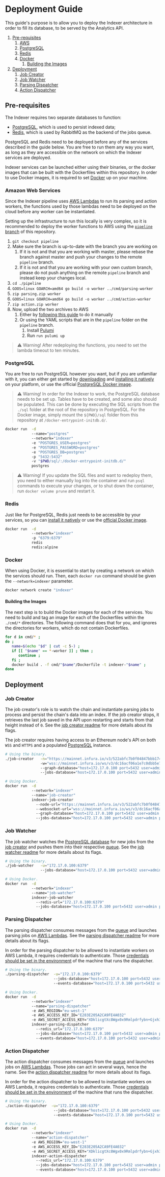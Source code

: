 # Deployment Guide

This guide's purpose is to allow you to deploy the Indexer architecture in order to fill its database, to be served by the Analytics API.

1. [Pre-requisites](#pre-requisites)
   1. [AWS](#amazon-web-services)
   2. [PostgreSQL](#postgresql)
   3. [Redis](#redis)
   4. [Docker](#docker)
      1. [Building the Images](#building-the-images)
3. [Deployment](#deployment)
    1. [Job Creator](#job-creator)
    2. [Job Watcher](#job-watcher)
    3. [Parsing Dispatcher](#parsing-dispatcher)
    4. [Action Dispatcher](#action-dispatcher)

## Pre-requisites

The Indexer requires two separate databases to function:

* [PostgreSQL](#postgresql), which is used to persist indexed data;
* [Redis](#redis), which is used by RabbitMQ as the backend of the jobs queue.

PostgreSQL and Redis need to be deployed before any of the services described in the guide below.
You are free to run them any way you want, as long as they are accessible on the network on which the Indexer services are deployed.

Indexer services can be launched either using their binaries, or the docker images that can be built with the Dockerfiles within this repository.
In order to use Docker images, it is required to set [Docker](https://docs.docker.com/get-docker/) up on your machine.

### Amazon Web Services

Since the Indexer pipeline uses [AWS Lambdas](https://aws.amazon.com/lambda/) to run its parsing and action workers, the functions used by those lambdas need to be deployed on the cloud before any worker can be instantiated.

Setting up the infrastructure to run this locally is very complex, so it is recommended to deploy the worker functions to AWS using the [`pipeline` branch](https://github.com/NFT-com/indexer/tree/pipeline) of this repository.

1. `git checkout pipeline`
2. Make sure the branch is up-to-date with the branch you are working on
   1. If it is not and that you are working with master, please rebase the branch against master and push your changes to the remote `pipeline` branch.
   2. If it is not and that you are working with your own custom branch, please do not push anything on the remote `pipeline` branch and instead keep your changes local.
3. `cd ./pipeline`
4. `GOOS=linux GOARCH=amd64 go build -o worker ../cmd/parsing-worker`
5. `zip parsing.zip worker`
6. `GOOS=linux GOARCH=amd64 go build -o worker ../cmd/action-worker`
7. `zip action.zip worker`
8. Now, upload the two archives to AWS
   1. Either by [following this guide](https://docs.aws.amazon.com/lambda/latest/dg/gettingstarted-package.html) to do it manually
   2. Or using the YAML scripts that are in the `pipeline` folder on the `pipeline` branch.
      1. Install [Pulumi](https://www.pulumi.com/)
      2. Run `run pulumi up`

> ⚠️ Warning! After redeploying the functions, you need to set the lambda timeout to ten minutes.

### PostgreSQL

You are free to run PostgreSQL however you want, but if you are unfamiliar with it, you can either get started by [downloading](https://www.postgresql.org/download/) and [installing it natively](https://www.postgresql.org/docs/current/tutorial-install.html) on your platform, or use the official [PostgreSQL Docker image](https://hub.docker.com/_/postgres).

> ⚠️ Warning! In order for the Indexer to work, the PostgreSQL database needs to be set up.
> Tables have to be created, and some also should be populated.
> This can be done by executing the SQL scripts from the `./sql` folder at the root of the repository in PostgreSQL.
> For the Docker image, simply mount the `${PWD}/sql` folder from this repository at `/docker-entrypoint-initdb.d/`.

```bash
docker run  -d
            --name="postgres"
            --network="indexer"
            -e "POSTGRES_USER=postgres"
            -e "POSTGRES_PASSWORD=postgres"
            -e "POSTGRES_DB=postgres"
            -p "5432:5432"
            -v "$PWD/sql/:/docker-entrypoint-initdb.d/"
            postgres
```

> ⚠️ Warning! If you update the SQL files and want to redeploy them, you need to either manually log into the container and run `psql` commands to execute your changes, or to shut down the container, run `docker volume prune` and restart it.

### Redis

Just like for PostgreSQL, Redis just needs to be accessible by your services, so you can [install it natively](https://redis.io/docs/getting-started/installation/) or use the [official Docker image](https://hub.docker.com/_/redis).

```bash
docker run  -d
            --network="indexer"
            -p "6379:6379"
            redis
            redis:alpine
```

### Docker

When using Docker, it is essential to start by creating a network on which the services should run.
Then, each `docker run` command should be given the `--network=indexer` parameter.

```bash
docker network create "indexer"
```

#### Building the Images

The next step is to build the Docker images for each of the services.
You need to build and tag an image for each of the Dockerfiles within the `./cmd/*` directories.
The following command does that for you, and ignores the directories for workers, which do not contain Dockerfiles.

```bash
for d in cmd/* ;
do ;
   name=$(echo "$d" | cut -c 5-) ;
   if [[ "$name" == *-worker ]] ; then ;
      continue ;
   fi ;
   docker build . -f cmd/"$name"/Dockerfile -t indexer-"$name" ;
done
```

## Deployment

### Job Creator

The job creator's role is to watch the chain and instantiate parsing jobs to process and persist the chain's data into an index.
If the job creator stops, it retrieves the last job saved in the API upon restarting and starts from that height instead of `0`.
See the [job creator readme](../cmd/job-creator/README.md) for more details about its flags.

The job creator requires having access to an Ethereum node's API on both `WSS` and `HTTPS` and a populated [PostgreSQL](#postgresql) instance.

```bash
# Using the binary.
./job-creator   -n="https://mainnet.infura.io/v3/522abfc7b0f04847bbb174f026a7f83e"
                -w="wss://mainnet.infura.io/ws/v3/dc16acf06a1e7c0dbb5e7958983fb5ba"
                --graph-database="host=172.17.0.100 port=5432 user=admin password=mypassword dbname=postgres sslmode=disable"
                --jobs-database="host=172.17.0.100 port=5432 user=admin password=mypassword dbname=postgres sslmode=disable"
```

```bash
# Using Docker.
docker run  -d
            --network="indexer"
            --name="job-creator"
            indexer-job-creator
              --node-url="https://mainnet.infura.io/v3/522abfc7b0f04847bbb174f026a7f83e"
              --websocket-url="wss://mainnet.infura.io/ws/v3/dc16acf06a1e7c0dbb5e7958983fb5ba"
              --graph-database="host=172.17.0.100 port=5432 user=admin password=mypassword dbname=postgres sslmode=disable"
              --jobs-database="host=172.17.0.100 port=5432 user=admin password=mypassword dbname=postgres sslmode=disable"
```

### Job Watcher

The job watcher watches the [PostgreSQL database](#postgresql) for new jobs from the [job creator](#job-creator) and pushes them into their respective [queue](#redis).
See the [job watcher readme](../cmd/job-watcher/README.md) for more details about its flags.

```bash
# Using the binary.
./job-watcher   -u="172.17.0.100:6379"
                --jobs-database="host=172.17.0.100 port=5432 user=admin password=mypassword dbname=postgres sslmode=disable"
```

```bash
# Using Docker.
docker run  -d
            --network="indexer"
            --name="job-watcher"
            indexer-job-watcher
              --redis-url="172.17.0.100:6379"
              --jobs-database="host=172.17.0.100 port=5432 user=admin password=mypassword dbname=postgres sslmode=disable"
```

### Parsing Dispatcher

The parsing dispatcher consumes messages from the [queue](#redis) and launches parsing jobs on [AWS Lambdas](#amazon-web-services).
See the [parsing dispatcher readme](../cmd/parsing-dispatcher/README.md) for more details about its flags.

In order for the parsing dispatcher to be allowed to instantiate workers on AWS Lambda, it requires credentials to authenticate.
Those [credentials should be set in the environment](https://docs.aws.amazon.com/cli/latest/userguide/cli-configure-envvars.html) of the machine that runs the dispatcher.

```bash
# Using the binary.
./parsing-dispatcher  -u="172.17.0.100:6379"
                      --jobs-database="host=172.17.0.100 port=5432 user=admin password=mypassword dbname=postgres sslmode=disable"
                      --events-database="host=172.17.0.100 port=5432 user=admin password=mypassword dbname=postgres sslmode=disable"
```

```bash
# Using Docker.
docker run  -d
            --network="indexer"
            --name="parsing-dispatcher"
            -e AWS_REGION="eu-west-1"
            -e AWS_ACCESS_KEY_ID="E283E205A2CA9FE4A032"
            -e AWS_SECRET_ACCESS_KEY="XDklicgtXc8Wgx0x9Rmlpdrfybn+Gjxh3YyWz+fR"
            indexer-parsing-dispatcher
              --redis_url="172.17.0.100:6379"
              --jobs-database="host=172.17.0.100 port=5432 user=admin password=mypassword dbname=postgres sslmode=disable"
              --events-database="host=172.17.0.100 port=5432 user=admin password=mypassword dbname=postgres sslmode=disable"
```

### Action Dispatcher

The action dispatcher consumes messages from the [queue](#redis) and launches jobs on [AWS Lambdas](#amazon-web-services).
Those jobs can act in several ways, hence the name.
See the [action dispatcher readme](../cmd/action-dispatcher/README.md) for more details about its flags.

In order for the action dispatcher to be allowed to instantiate workers on AWS Lambda, it requires credentials to authenticate.
Those [credentials should be set in the environment](https://docs.aws.amazon.com/cli/latest/userguide/cli-configure-envvars.html) of the machine that runs the dispatcher.

```bash
# Using the binary.
./action-dispatcher  -u="172.17.0.100:6379"
                      --jobs-database="host=172.17.0.100 port=5432 user=admin password=mypassword dbname=postgres sslmode=disable"
                      --events-database="host=172.17.0.100 port=5432 user=admin password=mypassword dbname=postgres sslmode=disable"
```

```bash
# Using Docker.
docker run  -d
            --network="indexer"
            --name="action-dispatcher"
            -e AWS_REGION="eu-west-1"
            -e AWS_ACCESS_KEY_ID="E283E205A2CA9FE4A032"
            -e AWS_SECRET_ACCESS_KEY="XDklicgtXc8Wgx0x9Rmlpdrfybn+Gjxh3YyWz+fR"
            indexer-action-dispatcher
              --redis_url="172.17.0.100:6379"
              --jobs-database="host=172.17.0.100 port=5432 user=admin password=mypassword dbname=postgres sslmode=disable"
              --events-database="host=172.17.0.100 port=5432 user=admin password=mypassword dbname=postgres sslmode=disable"
```
